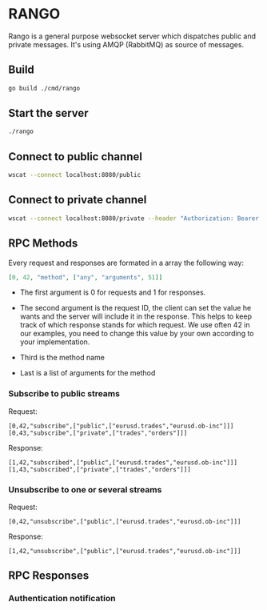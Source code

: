 # RANGO

Rango is a general purpose websocket server which dispatches public and private messages.
It's using AMQP (RabbitMQ) as source of messages.

## Build

```bash
go build ./cmd/rango
```

## Start the server

```bash
./rango
```

## Connect to public channel

```bash
wscat --connect localhost:8080/public
```

## Connect to private channel

```bash
wscat --connect localhost:8080/private --header "Authorization: Bearer $(go run ./tools/jwt)"
```

## RPC Methods

Every request and responses are formated in a array the following way:

```json
[0, 42, "method", ["any", "arguments", 51]]
```

- The first argument is 0 for requests and 1 for responses.

- The second argument is the request ID, the client can set the value he wants and the server will include it in the response. This helps to keep track of which response stands for which request. We use often 42 in our examples, you need to change this value by your own according to your implementation.

- Third is the method name

- Last is a list of arguments for the method

### Subscribe to public streams

Request:

```
[0,42,"subscribe",["public",["eurusd.trades","eurusd.ob-inc"]]]
[0,43,"subscribe",["private",["trades","orders"]]]
```

Response:

```
[1,42,"subscribed",["public",["eurusd.trades","eurusd.ob-inc"]]]
[1,43,"subscribed",["private",["trades","orders"]]]
```

### Unsubscribe to one or several streams

Request:

```
[0,42,"unsubscribe",["public",["eurusd.trades","eurusd.ob-inc"]]]
```

Response:

```
[1,42,"unsubscribe",["public",["eurusd.trades","eurusd.ob-inc"]]]
```

## RPC Responses

### Authentication notification
